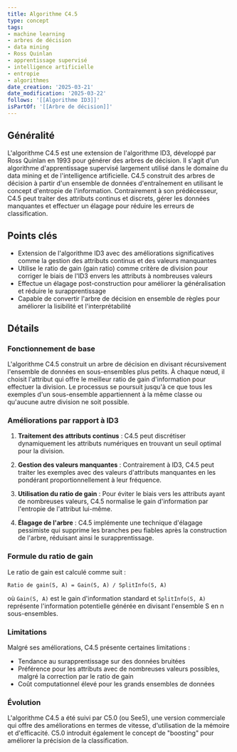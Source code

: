 ```yaml
---
title: Algorithme C4.5
type: concept
tags:
- machine learning
- arbres de décision
- data mining
- Ross Quinlan
- apprentissage supervisé
- intelligence artificielle
- entropie
- algorithmes
date_creation: '2025-03-21'
date_modification: '2025-03-22'
follows: '[[Algorithme ID3]]'
isPartOf: '[[Arbre de décision]]'
---
```


## Généralité

L'algorithme C4.5 est une extension de l'algorithme ID3, développé par Ross Quinlan en 1993 pour générer des arbres de décision. Il s'agit d'un algorithme d'apprentissage supervisé largement utilisé dans le domaine du data mining et de l'intelligence artificielle. C4.5 construit des arbres de décision à partir d'un ensemble de données d'entraînement en utilisant le concept d'entropie de l'information. Contrairement à son prédécesseur, C4.5 peut traiter des attributs continus et discrets, gérer les données manquantes et effectuer un élagage pour réduire les erreurs de classification.

## Points clés

- Extension de l'algorithme ID3 avec des améliorations significatives comme la gestion des attributs continus et des valeurs manquantes
- Utilise le ratio de gain (gain ratio) comme critère de division pour corriger le biais de l'ID3 envers les attributs à nombreuses valeurs
- Effectue un élagage post-construction pour améliorer la généralisation et réduire le surapprentissage
- Capable de convertir l'arbre de décision en ensemble de règles pour améliorer la lisibilité et l'interprétabilité

## Détails

### Fonctionnement de base

L'algorithme C4.5 construit un arbre de décision en divisant récursivement l'ensemble de données en sous-ensembles plus petits. À chaque nœud, il choisit l'attribut qui offre le meilleur ratio de gain d'information pour effectuer la division. Le processus se poursuit jusqu'à ce que tous les exemples d'un sous-ensemble appartiennent à la même classe ou qu'aucune autre division ne soit possible.

### Améliorations par rapport à ID3

1. **Traitement des attributs continus** : C4.5 peut discrétiser dynamiquement les attributs numériques en trouvant un seuil optimal pour la division.

2. **Gestion des valeurs manquantes** : Contrairement à ID3, C4.5 peut traiter les exemples avec des valeurs d'attributs manquantes en les pondérant proportionnellement à leur fréquence.

3. **Utilisation du ratio de gain** : Pour éviter le biais vers les attributs ayant de nombreuses valeurs, C4.5 normalise le gain d'information par l'entropie de l'attribut lui-même.

4. **Élagage de l'arbre** : C4.5 implémente une technique d'élagage pessimiste qui supprime les branches peu fiables après la construction de l'arbre, réduisant ainsi le surapprentissage.

### Formule du ratio de gain

Le ratio de gain est calculé comme suit :
```
Ratio de gain(S, A) = Gain(S, A) / SplitInfo(S, A)
```
où `Gain(S, A)` est le gain d'information standard et `SplitInfo(S, A)` représente l'information potentielle générée en divisant l'ensemble S en n sous-ensembles.

### Limitations

Malgré ses améliorations, C4.5 présente certaines limitations :
- Tendance au surapprentissage sur des données bruitées
- Préférence pour les attributs avec de nombreuses valeurs possibles, malgré la correction par le ratio de gain
- Coût computationnel élevé pour les grands ensembles de données

### Évolution

L'algorithme C4.5 a été suivi par C5.0 (ou See5), une version commerciale qui offre des améliorations en termes de vitesse, d'utilisation de la mémoire et d'efficacité. C5.0 introduit également le concept de "boosting" pour améliorer la précision de la classification.